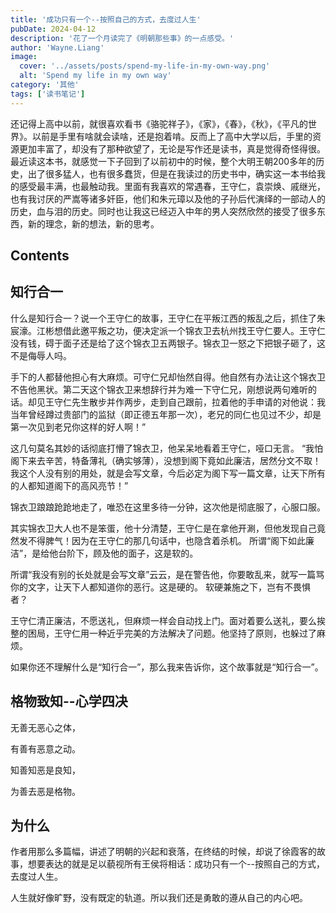 ```yaml
---
title: '成功只有一个--按照自己的方式，去度过人生'
pubDate: 2024-04-12
description: '花了一个月读完了《明朝那些事》的一点感受。'
author: 'Wayne.Liang'
image:
  cover: '../assets/posts/spend-my-life-in-my-own-way.png'
  alt: 'Spend my life in my own way'
category: '其他'
tags: ['读书笔记']
---
```


还记得上高中以前，就很喜欢看书《骆驼祥子》，《家》，《春》，《秋》，《平凡的世界》。以前是手里有啥就会读啥，还是抱着啃。反而上了高中大学以后，手里的资源更加丰富了，却没有了那种欲望了，无论是写作还是读书，真是觉得奇怪得很。最近读这本书，就感觉一下子回到了以前初中的时候，整个大明王朝200多年的历史，出了很多猛人，也有很多蠢货，但是在我读过的历史书中，确实这一本书给我的感受最丰满，也最触动我。里面有我喜欢的常遇春，王守仁，袁崇焕、戚继光，也有我讨厌的严嵩等诸多奸臣，他们和朱元璋以及他的子孙后代演绎的一部动人的历史，血与泪的历史。同时也让我这已经迈入中年的男人突然欣然的接受了很多东西，新的理念，新的想法，新的思考。

## Contents

## 知行合一

什么是知行合一？说一个王守仁的故事，王守仁在平叛江西的叛乱之后，抓住了朱宸濠。江彬想借此邀平叛之功，便决定派一个锦衣卫去杭州找王守仁要人。王守仁没有钱，碍于面子还是给了这个锦衣卫五两银子。锦衣卫一怒之下把银子砸了，这不是侮辱人吗。

手下的人都替他担心有大麻烦。可守仁兄却怡然自得。他自然有办法让这个锦衣卫不告他黑状。第二天这个锦衣卫来想辞行并为难一下守仁兄，刚想说两句难听的话。却见王守仁先生散步并作两步，走到自己跟前，拉着他的手申请的对他说：我当年曾经蹲过贵部门的监狱（即正德五年那一次），老兄的同仁也见过不少，却是第一次见到老兄你这样的好人啊！”

这几句莫名其妙的话彻底打懵了锦衣卫，他呆呆地看着王守仁，哑口无言。
“我怕阁下来去辛苦，特备薄礼（确实够薄），没想到阁下竟如此廉洁，居然分文不取！我这个人没有别的用处，就是会写文章，今后必定为阁下写一篇文章，让天下所有的人都知道阁下的高风亮节！”

锦衣卫踉踉跄跄地走了，唯恐在这里多待一分钟，这次他是彻底服了，心服口服。

其实锦衣卫大人也不是笨蛋，他十分清楚，王守仁是在拿他开涮，但他发现自己竟然发不得脾气！因为在王守仁的那几句话中，也隐含着杀机。
所谓“阁下如此廉洁”，是给他台阶下，顾及他的面子，这是软的。

所谓“我没有别的长处就是会写文章”云云，是在警告他，你要敢乱来，就写一篇骂你的文字，让天下人都知道你的恶行。这是硬的。
软硬兼施之下，岂有不畏惧者？

王守仁清正廉洁，不愿送礼，但麻烦一样会自动找上门。面对着要么送礼，要么挨整的困局，王守仁用一种近乎完美的方法解决了问题。他坚持了原则，也躲过了麻烦。

如果你还不理解什么是“知行合一”，那么我来告诉你，这个故事就是“知行合一”。

## 格物致知--心学四决

无善无恶心之体，

有善有恶意之动。

知善知恶是良知，

为善去恶是格物。

## 为什么

作者用那么多篇幅，讲述了明朝的兴起和衰落，在终结的时候，却说了徐霞客的故事，想要表达的就是足以藐视所有王侯将相话：成功只有一个--按照自己的方式，去度过人生。

人生就好像旷野，没有既定的轨道。所以我们还是勇敢的遵从自己的内心吧。